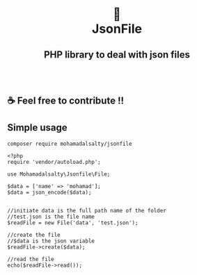 <h1 align="center">
📄<br>JsonFile
</h1>

## <center>PHP library to deal with json files</center><br><br>


## ☕ Feel free to contribute !!
## Simple usage

````
composer require mohamadalsalty/jsonfile
````

```
<?php
require 'vendor/autoload.php';

use Mohamadalsalty\Jsonfile\File;

$data = ['name' => 'mohamad'];
$data = json_encode($data);


//initiate data is the full path name of the folder
//test.json is the file name
$readFile = new File('data', 'test.json');

//create the file
//$data is the json variable
$readFile->create($data);

//read the file
echo($readFile->read());


```
